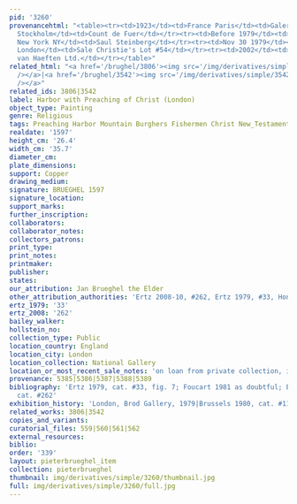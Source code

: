 ```yaml
---
pid: '3260'
provenancehtml: "<table><tr><td>1923</td><td>France Paris</td><td>Galerie Brunner</td></tr><tr><td></td><td>Sweden
  Stockholm</td><td>Count de Fuer</td></tr><tr><td>Before 1979</td><td>United States
  New York NY</td><td>Saul Steinberg</td></tr><tr><td>Nov 30 1979</td><td>England
  London</td><td>Sale Christie's Lot #54</td></tr><tr><td>2002</td><td>England London</td><td>Johnn
  van Haeften Ltd.</td></tr></table>"
related_html: "<a href='/brughel/3806'><img src='/img/derivatives/simple/3806/thumbnail.jpg'
  /></a>|<a href='/brughel/3542'><img src='/img/derivatives/simple/3542/thumbnail.jpg'
  /></a>"
related_ids: 3806|3542
label: Harbor with Preaching of Christ (London)
object_type: Painting
genre: Religious
tags: Preaching Harbor Mountain Burghers Fishermen Christ New_Testament Boat
realdate: '1597'
height_cm: '26.4'
width_cm: '35.7'
diameter_cm:
plate_dimensions:
support: Copper
drawing_medium:
signature: BRUEGHEL 1597
signature_location:
support_marks:
further_inscription:
collaborators:
collaborator_notes:
collectors_patrons:
print_type:
print_notes:
printmaker:
publisher:
states:
our_attribution: Jan Brueghel the Elder
other_attribution_authorities: 'Ertz 2008-10, #262, Ertz 1979, #33, Honig database'
ertz_1979: '33'
ertz_2008: '262'
bailey_walker:
hollstein_no:
collection_type: Public
location_country: England
location_city: London
location_collection: National Gallery
location_or_most_recent_sale_notes: 'on loan from private collection, inv. #L1112'
provenance: 5385|5386|5387|5388|5389
bibliography: 'Ertz 1979, cat. #33, fig. 7; Foucart 1981 as doubtful; Ertz 2008-10,
  cat. #262'
exhibition_history: 'London, Brod Gallery, 1979|Brussels 1980, cat. #116'
related_works: 3806|3542
copies_and_variants:
curatorial_files: 559|560|561|562
external_resources:
biblio:
order: '339'
layout: pieterbrueghel_item
collection: pieterbrueghel
thumbnail: img/derivatives/simple/3260/thumbnail.jpg
full: img/derivatives/simple/3260/full.jpg
---
```

